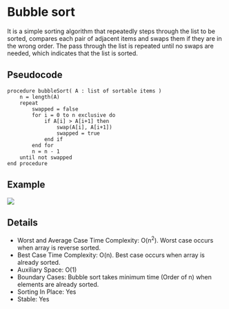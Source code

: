 # Bubble sort
It is a simple sorting algorithm that repeatedly steps through the list to be sorted, compares each pair of adjacent items and swaps them if they are in the wrong order. The pass through the list is repeated until no swaps are needed, which indicates that the list is sorted.

## Pseudocode
```
procedure bubbleSort( A : list of sortable items )
    n = length(A)
    repeat
        swapped = false
        for i = 0 to n exclusive do
            if A[i] > A[i+1] then
                swap(A[i], A[i+1])
                swapped = true
            end if
        end for
        n = n - 1
    until not swapped
end procedure
```

## Example
![](https://upload.wikimedia.org/wikipedia/commons/c/c8/Bubble-sort-example-300px.gif)

## Details
+ Worst and Average Case Time Complexity: O(n<sup>2</sup>). Worst case occurs when array is reverse sorted.
+ Best Case Time Complexity: O(n). Best case occurs when array is already sorted.
+ Auxiliary Space: O(1)
+ Boundary Cases: Bubble sort takes minimum time (Order of n) when elements are already sorted.
+ Sorting In Place: Yes
+ Stable: Yes